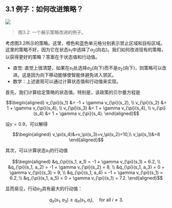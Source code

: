 ## 3.1 例子：如何改进策略？

 ![](../img/03/1.png)
 > 图3.2: 一个展示策略改进的例子。

考虑图3.2所示的策略。这里，橙色和蓝色单元格分别表示禁止区域和目标区域。这里的策略不好，因为它在状态$s_1$中选择了$a_2$(向右)。我们如何改进现有的策略，以获得更好的策略？答案在于状态值和行动值。

- 直觉: 直觉上很清楚，如果在$s_1$处选择$a_3$(向下)而不是$a_2$(向下)，则策略可以改进。这是因为向下移动能够使智能体避免进入禁区。
- 数学：上述直观可以通过计算状态值和行动值来实现。

首先，我们计算给定策略的状态值。特别是，该政策的贝尔曼方程是

$$\begin{aligned}
v_{\pi}(s_1) &= -1 + \gamma v_{\pi}(s_2), \\
v_{\pi}(s_2) &= 1 + \gamma v_{\pi}(s_4), \\
v_{\pi}(s_3) &= 1 + \gamma v_{\pi}(s_4), \\
v_{\pi}(s_4) &= 1 + \gamma v_{\pi}(s_4).
\end{aligned}$$

设$\gamma=0.9$，可以解得

$$\begin{aligned}
    v_\pi(s_4)&=v_\pi(s_3)=v_\pi(s_2)=10,\\
    v_\pi(s_1)&=8
\end{aligned}$$

其次，可以计算状态$s_1$的行动值

$$\begin{aligned}
    &q_{\pi}(s_1, a_1) = -1 + \gamma v_{\pi}(s_1) = 6.2, \\
&q_{\pi}(s_1, a_2) = -1 + \gamma v_{\pi}(s_2) = 8, \\
&q_{\pi}(s_1, a_3) = 0 + \gamma v_{\pi}(s_3) = 9, \\
&q_{\pi}(s_1, a_4) = -1 + \gamma v_{\pi}(s_1) = 6.2, \\
&q_{\pi}(s_1, a_5) = 0 + \gamma v_{\pi}(s_1) = 7.2.
\end{aligned}$$

显而易见，行动$a_3$具有最大的行动值：

$$q_{\pi}(s_1, a_3) \geq q_{\pi}(s_1, a_i), \quad \text{for all } i \neq 3.$$

